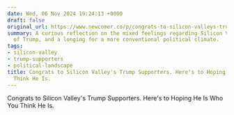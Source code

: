```yaml
---
date: Wed, 06 Nov 2024 19:24:13 +0000
draft: false
original_url: https://www.newcomer.co/p/congrats-to-silicon-valleys-trump
summary: A curious reflection on the mixed feelings regarding Silicon Valley's embrace
  of Trump, and a longing for a more conventional political climate.
tags:
- silicon-valley
- trump-supporters
- political-landscape
title: Congrats to Silicon Valley's Trump Supporters. Here's to Hoping He Is Who You
  Think He Is.
---
```


Congrats to Silicon Valley's Trump Supporters. Here's to Hoping He Is Who You Think He Is.